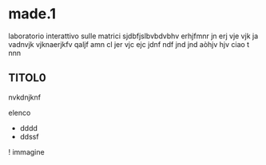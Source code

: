 # made.1
laboratorio interattivo sulle matrici 
sjdbfjslbvbdvbhv erhjfmnr jn erj vje vjk ja vadnvjk vjknaerjkfv qaljf amn cl jer vjc ejc jdnf ndf jnd jnd aòhjv hjv ciao  t
nnn

## TITOL0
nvkdnjknf

elenco
- dddd
- ddssf

! immagine